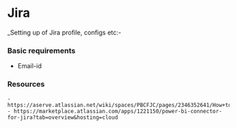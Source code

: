 # Jira
_Setting up of Jira profile, configs etc:-

### Basic requirements
* Email-id

### Resources
    - https://aserve.atlassian.net/wiki/spaces/PBCFJC/pages/2346352641/How+to+connect+to+Microsoft+Power+BI+using+Jira+API+Token
    - https://marketplace.atlassian.com/apps/1221150/power-bi-connector-for-jira?tab=overview&hosting=cloud
    
